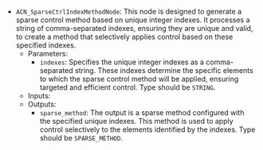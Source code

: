 - `ACN_SparseCtrlIndexMethodNode`: This node is designed to generate a sparse control method based on unique integer indexes. It processes a string of comma-separated indexes, ensuring they are unique and valid, to create a method that selectively applies control based on these specified indexes.
    - Parameters:
        - `indexes`: Specifies the unique integer indexes as a comma-separated string. These indexes determine the specific elements to which the sparse control method will be applied, ensuring targeted and efficient control. Type should be `STRING`.
    - Inputs:
    - Outputs:
        - `sparse_method`: The output is a sparse method configured with the specified unique indexes. This method is used to apply control selectively to the elements identified by the indexes. Type should be `SPARSE_METHOD`.
